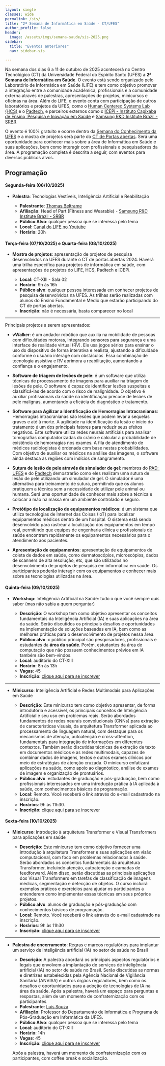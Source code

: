 ```yaml
---
layout: single
classes: wide
permalink: /sis/
title: "2ª Semana de Informática em Saúde - CT/UFES"
author_profile: false
header:
  image: /assets/imgs/semana-saude/sis-2025.png
sidebar:
  title: "Eventos anteriores"
  nav: sidebar-sis

---
```


Na semana dos dias 6 a 11 de outubro de 2025 acontecerá no Centro Tecnológico (CT) da Universidade Federal do Espírito Santo (UFES) a **2ª Semana de Informática em Saúde**. O evento está sendo organizado pelo Laboratório de Informática em Saúde (LIFE) e tem como objetivo promover a integração entre a comunidade acadêmica, profissionais e a comunidade externa através de palestras, apresentações de projetos, minicursos e oficinas na área. Além do LIFE, o evento conta com participação de outros laboratórios e projetos da UFES, como o [Human Centered Systems Lab (HCS)](https://www.instagram.com/hcs.ufes/) e o [Padtech](https://www.instagram.com/padtechufes/), e parceiros externos como o [ICEPi - Instituto Capixaba de Ensino, Pesquisa e Inovação em Saúde](https://icepi.es.gov.br/) e [Samsung R&D Institute Brazil - SRBR](https://research.samsung.com/srbr).

O evento é 100% gratuito e ocorre dentro da [Semana do Conhecimento da UFES](https://www.ufes.br/conteudo/semana-do-conhecimento-2024-acontece-em-novembro-nos-quatro-campi-da-ufes-agende-se) e a mostra de projetos será parte do [CT de Portas abertas](https://www.instagram.com/ct.ufes/p/Cyg1Z2rPVn4/?img_index=1). Será uma oportunidade para conhecer mais sobre a área de Informática em Saúde e suas aplicações, bem como interagir com profissionais e pesquisadores da área. A programação completa é descrita a seguir, com eventos para diversos públicos alvos.



## Programação

#### Segunda-feira (06/10/2025)

- **Palestra**: Tecnologias Vestíveis, Inteligência Artificial e Reabilitação
  
  - **Palestrante**: [Thomas Beltrame](https://www.linkedin.com/in/thomas-beltrame-47a99a23/)
  - **Afiliação**: Head of Part (Fitness and Wearable) - [Samsung R&D Institute Brazil - SRBR](https://research.samsung.com/srbr)
  - **Público Alvo**: qualquer pessoa que se interessa pelo tema
  - **Local**: [Canal do LIFE no Youtube](https://www.youtube.com/watch?v=J1tpr--vJaw)
  - **Horário**: 20h
  

#### Terça-feira (07/10/2025) e Quarta-feira (08/10/2025)

- **Mostra de projetos**: apresentação de projetos de pesquisa desenvolvidos na UFES durante o CT de portas abertas 2024. Haverá uma trilha específica para projetos de informática em saúde, com apresentações de projetos do LIFE, HCS, Padtech e ICEPi.

  - **Local**: CT-XIII - Sala 02
  - **Horário**: 9h às 16h
  - **Público alvo**: qualquer pessoa interessada em conhecer projetos de pesquisa desenvolvidos na UFES. As trilhas serão realizadas com alunos do Ensino Fundamental e Médio que estarão participando do CT de portas abertas.
  - **Inscrição**: não é necessária, basta comparecer no local

___ 

Principais projetos a serem apresentados:

- **vWalker**: é um andador robótico que auxilia na mobilidade de pessoas com dificuldades motoras, integrando sensores para segurança e uma interface de realidade virtual (RV). Ele usa jogos sérios para ensinar o uso do dispositivo de forma interativa e realista, ajustando a dificuldade conforme o usuário interage com obstáculos. Essa combinação de tecnologia assistiva e RV aprimora a reabilitação, aumentando a confiança e o engajamento.

- **Software de triagem de lesões de pele**: é um software que utiliza técnicas de processamento de imagens para auxiliar na triagem de lesões de pele. O software é capaz de identificar lesões suspeitas e classificá-las de acordo com o risco de malignidade. O objetivo é auxiliar profissionais da saúde na identificação precoce de lesões de pele malignas, aumentando a eficácia do diagnóstico e tratamento.

- **Software para Agilizar a Identificação de Hemorragias Intracranianas**: Hemorragias intracranianas são lesões  que podem levar a sequelas graves e até à morte. A agilidade na identificação da lesão e início do tratamento é um dos principais fatores para reduzir seus efeitos negativos. Este software utiliza redes neurais artificiais para analisar  tomografias computadorizadas do crânio e calcular a probabilidade de existência de hemorragias nos exames. A fila de atendimento de médicos radiologistas é ordenada com base nestas probabilidades. Com objetivo de auxiliar os médicos na análise das imagens, o software ainda destaca as regiões com indícios de sangramento.

- **Sutura de lesão de pele através de simulador de gel**: membros do [PAD-UFES](https://pad.ufes.br/) e do [Padtech](https://pad.ufes.br/padtech) demostrarão como eles realizam uma sutura de lesão de pele utilizando um simulador de gel. O simulador é uma alternativa para treinamento de sutura, permitindo que os alunos pratiquem a técnica sem a necessidade de utilizar pele animal ou humana. Será uma oportunidade de conhecer mais sobre a técnica e colocar a mão na massa em um ambiente controlado e seguro.
  
- **Protótipo de localização de equipamentos médicos**: é um sistema que utiliza tecnologias de Internet das Coisas (IoT) para localizar equipamentos médicos dentro de um hospital. O sistema está sendo desenvolvido para rastrear a localização dos equipamentos em tempo real, permitindo que equipes de engenharia clínica e profissionais de saúde encontrem rapidamente os equipamentos necessários para o atendimento aos pacientes.

- **Apresentação de equipamentos**: apresentação de equipamentos de coleta de dados em saúde, como dermatoscópios, microscópios, dados de scanners de alta resolução, etc, que são utilizados no desenvolvimento de projetos de pesquisa em informática em saúde. Os participantes poderão interagir com os equipamentos e conhecer mais sobre as tecnologias utilizadas na área.


#### Quinta-feira (09/10/2025)

- **Workshop**: Inteligência Artificial na Saúde: tudo o que você sempre quis saber (mas não sabia a quem perguntar)

  - **Descrição**: O workshop tem como objetivo apresentar os conceitos fundamentais da Inteligência Artificial (IA) e suas aplicações na área da saúde. Serão discutidos os principais desafios e oportunidades na implementação de soluções baseadas em IA, bem como as melhores práticas para o desenvolvimento de projetos nessa área.
  - **Público alvo**: o público principal são pesquisadores, profissionais e estudantes da **área da saúde**. Porém, estudantes da área de computação que não possuem conhecimentos prévios em IA também são bem-vindos.
  - **Local**: auditório do CT-XIII
  - **Horário**: 8h às 13h
  - **Vagas**: 45
  - **Inscrição**: [clique aqui para se inscrever](https://forms.gle/pF25SrZFvcrcMqAi7)

____

- **Minicurso**: Inteligência Artificial e Redes Multimodais para Aplicações em Saúde

    - **Descrição**: Este minicurso tem como objetivo apresentar, de forma introdutória e acessível, os principais conceitos de Inteligência Artificial e seu uso em problemas reais. Serão abordados fundamentos de redes neurais convolucionais (CNNs) para extração de características visuais, da arquitetura Transformer aplicada ao processamento de linguagem natural, com destaque para os mecanismos de atenção, autoatenção e cross-attention, fundamentais para integração de informações em diferentes contextos. Também serão discutidas técnicas de extração de texto em documentos médicos e as redes multimodais, capazes de combinar dados de imagens, textos e outros exames clínicos por meio de estratégias de atenção cruzada. O minicurso enfatizará aplicações na saúde, como apoio ao diagnóstico, análise de exames de imagem e organização de prontuários.
  - **Público alvo**: estudantes de graduação e pós-graduação, bem como profissionais interessados em uma introdução prática à IA aplicada à saúde, com conhecimentos básicos de programação.
  - **Local**: Remoto. Você receberá o link através do e-mail cadastrado na inscrição.
  - **Horários**: 9h às 11h30.
  - **Inscrição**: [clique aqui para se inscrever](https://forms.gle/cXEdhxK2EfB9DvB78)


#### Sexta-feira (10/10/2025)

- **Minicurso**: Introdução à arquitetura Transformer e Visual Transformers para aplicações em saúde

    - **Descrição**: Este minicurso tem como objetivo fornecer uma introdução à arquitetura Transformer e suas aplicações em visão computacional, com foco em problemas relacionados à saúde. Serão abordados os conceitos fundamentais da arquitetura Transformer, incluindo atenção, autoatenção e camadas de feedforward. Além disso, serão discutidas as principais aplicações dos Visual Transformers em tarefas de classificação de imagens médicas, segmentação e detecção de objetos. O curso incluirá exemplos práticos e exercícios para ajudar os participantes a entenderem como implementar essas técnicas em seus próprios projetos.
  - **Público alvo**: alunos de graduação e pós-graduação com conhecimentos básicos de programação.
  - **Local**: Remoto. Você receberá o link através do e-mail cadastrado na inscrição.
  - **Horários**: 9h às 11h30 
  - **Inscrição**: [clique aqui para se inscrever](https://forms.gle/rMAwiEFMGpy89TiT7)

____

- **Palestra de encerramento**: Regras e marcos regulatórios para implantar um serviço de inteligência artificial (IA) no setor de saúde no Brasil

  - **Descrição**: A palestra abordará os principais aspectos regulatórios e legais que envolvem a implantação de serviços de inteligência artificial (IA) no setor de saúde no Brasil. Serão discutidas as normas e diretrizes estabelecidas pela Agência Nacional de Vigilância Sanitária (ANVISA) e outros órgãos reguladores, bem como os desafios e oportunidades para a adoção de tecnologias de IA na área da saúde. Após a palestra, haverá um espaço para perguntas e respostas, além de um momento de confraternização com os participantes.
  - **Palestrante**: [Luis Souza](https://www.linkedin.com/in/luis-souza-22829368/)
  - **Afiliação**: Professor do Departamento de Informática e Programa de Pós-Graduação em Informática da UFES. 
  - **Público Alvo**: qualquer pessoa que se interessa pelo tema
  - **Local**: auditório do CT-XIII
  - **Horário**: 14h
  - **Vagas**: 45
  - **Inscrição**: [clique aqui para se inscrever](https://forms.gle/XyzQfTas145ekTiRA)

  Após a palestra, haverá um momento de confraternização com os participantes, com coffee break e socialização.



